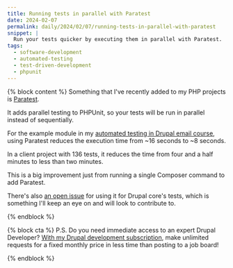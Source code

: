 ```yaml
---
title: Running tests in parallel with Paratest
date: 2024-02-07
permalink: daily/2024/02/07/running-tests-in-parallel-with-paratest
snippet: |
  Run your tests quicker by executing them in parallel with Paratest.
tags:
  - software-development
  - automated-testing
  - test-driven-development
  - phpunit
---
```


{% block content %}
Something that I've recently added to my PHP projects is [Paratest].

It adds parallel testing to PHPUnit, so your tests will be run in parallel instead of sequentially.

For the example module in my [automated testing in Drupal email course][atdc], using Paratest reduces the execution time from ~16 seconds to ~8 seconds.

In a client project with 136 tests, it reduces the time from four and a half minutes to less than two minutes.

This is a big improvement just from running a single Composer command to add Paratest.

There's also [an open issue][issue] for using it for Drupal core's tests, which is something I'll keep an eye on and will look to contribute to.

[atdc]: {{site.url}}/atdc
[issue]: https://www.drupal.org/project/drupal/issues/2781123
[paratest]: https://github.com/paratestphp/paratest
{% endblock %}

{% block cta %}
P.S. Do you need immediate access to an expert Drupal Developer? [With my Drupal development subscription][subscription], make unlimited requests for a fixed monthly price in less time than posting to a job board!

[subscription]: {{site.url}}/subscription
{% endblock %}
